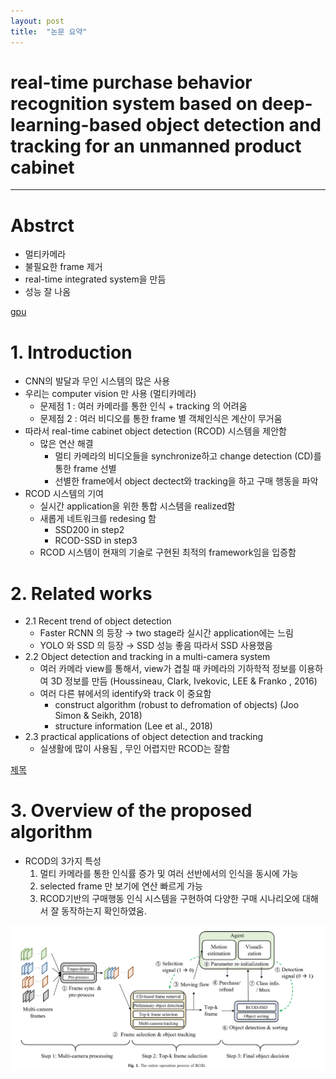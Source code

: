 ```yaml
---
layout: post
title:  "논문 요약"
---
```


# real-time purchase behavior recognition system based on deep-learning-based object detection and tracking for an unmanned product cabinet

---

# Abstrct

- 멀티카메라
- 불필요한 frame 제거
- real-time integrated system을 만듬
- 성능 잘 나옴

[gpu](https://www.notion.so/gpu-e292660e92c34b9697eca8d5be6deb3f)

# 1. Introduction

- CNN의 발달과 무인 시스템의 많은 사용
- 우리는 computer vision 만 사용 (멀티카메라)
    - 문제점 1 : 여러 카메라를 통한 인식 + tracking 의 어려움
    - 문제점 2 : 여러 비디오를 통한 frame 별 객체인식은 계산이 무거움
- 따라서 real-time cabinet object detection (RCOD) 시스템을 제안함
    - 많은 연산 해결
        - 멀티 카메라의 비디오들을 synchronize하고 change detection (CD)를 통한 frame 선별
        - 선별한 frame에서 object dectect와 tracking을 하고 구매 행동을 파악
- RCOD 시스템의 기여
    - 실시간 application을 위한 통합 시스템을 realized함
    - 새롭게 네트워크를 redesing 함
        - SSD200 in step2
        - RCOD-SSD in step3
    - RCOD 시스템이 현재의 기술로 구현된 최적의 framework임을 입증함

  

# 2. Related works

- 2.1 Recent trend of object detection
    - Faster RCNN 의 등장 → two stage라 실시간 application에는 느림
    - YOLO 와 SSD 의 등장 → SSD 성능 좋음 따라서 SSD 사용했음
- 2.2 Object detection and tracking in a multi-camera system
    - 여러 카메라 view를 통해서, view가 겹칠 때 카메라의 기하학적 정보를 이용하여 
    3D 정보를 만듬 (Houssineau, Clark, Ivekovic, LEE & Franko , 2016)
    - 여러 다른 뷰에서의 identify와 track 이 중요함
        - construct algorithm (robust to defromation of objects)
        (Joo Simon & Seikh, 2018)
        - structure information (Lee et al., 2018)
- 2.3 practical applications of object detection and tracking
    - 실생활에 많이 사용됨 , 무인 어렵지만 RCOD는 잘함

[제목](https://www.notion.so/17145e19c3b247c3aed1c0ebd63b5de2)

# 3. Overview of the proposed algorithm

- RCOD의 3가지 특성
    1. 멀티 카메라를 통한 인식률 증가 및 여러 선반에서의 인식을 동시에 가능
    2. selected frame 만 보기에 연산 빠르게 가능
    3. RCOD기반의 구매행동 인식 시스템을 구현하여 다양한 구매 시나리오에 대해서 
    잘 동작하는지 확인하였움.

![Untitled](real-time%20purchase%20behavior%20recognition%20system%20bas%202aa9489a15a147b39917a218ce432909/Untitled.png)
